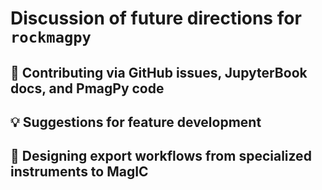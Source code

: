 # Discussion of future directions for `rockmagpy`

## 🐞 Contributing via GitHub issues, JupyterBook docs, and PmagPy code

## 💡 Suggestions for feature development

## 🔌 Designing export workflows from specialized instruments to MagIC
